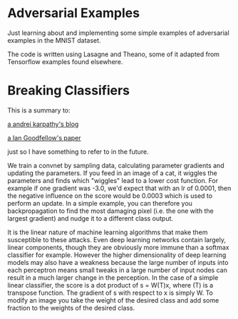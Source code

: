 # Adversarial Examples

Just learning about and implementing some simple examples of adversarial examples in the MNIST dataset. 

The code is written using Lasagne and Theano, some of it adapted from Tensorflow examples found elsewhere. 

# Breaking Classifiers

This is a summary to:

[a andrei karpathy's blog](http://karpathy.github.io/2015/03/30/breaking-convnets/) 

[a Ian Goodfellow's paper](https://arxiv.org/pdf/1412.6572v3.pdf)

just so I have something to refer to in the future. 

We train a convnet by sampling data, calculating parameter gradients and updating the parameters. If you feed in an image of a cat, it wiggles the parameters and finds which "wiggles" lead to a lower cost function. For example if one gradient was -3.0, we'd expect that with an lr of 0.0001, then the negative influence on the score would be 0.0003 which is used to perform an update. In a simple example, you can therefore you backpropagation to find the most damaging pixel (i.e. the one with the largest gradient) and nudge it to a different class output. 

It is the linear nature of machine learning algorithms that make them susceptible to these attacks. Even deep learning networks contain largely, linear components, though they are obviously more immune than a softmax classifier for example. However the higher dimensionality of deep learning models may also have a weakness because the large number of inputs into each perceptron means small tweaks in a large number of input nodes can result in a much larger change in the perception. In the case of a simple linear classifier, the score is a dot product of s = W(T)x, where (T) is a transpose function. The gradient of s with respect to x is simply W. To modify an image you take the weight of the desired class and add some fraction to the weights of the desired class.